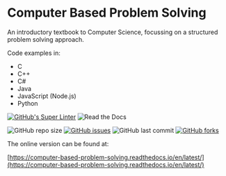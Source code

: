 # Computer Based Problem Solving

An introductory textbook to Computer Science, focussing on a structured problem solving approach. 

Code examples in:
- C
- C++
- C#
- Java
- JavaScript (Node.js)
- Python


[![GitHub's Super Linter](https://github.com/Mr-Coxall/Computer-Based-Problem-Solving/workflows/Super%20Linter/badge.svg)](https://github.com/Mr-Coxall/Computer-Based-Problem-Solving/actions)
![Read the Docs](https://img.shields.io/readthedocs/computer-based-problem-solving.svg)

![GitHub repo size](https://img.shields.io/github/repo-size/mr-coxall/Computer-Based-Problem-Solving.svg)
[![GitHub issues](https://img.shields.io/github/issues/mr-coxall/Computer-Based-Problem-Solving.svg)](https://github.com/Mr-Coxall/Computer-Based-Problem-Solving/issues)
![GitHub last commit](https://img.shields.io/github/last-commit/mr-coxall/Computer-Based-Problem-Solving.svg)
[![GitHub forks](https://img.shields.io/github/forks/mr-coxall/Computer-Based-Problem-Solving.svg?style=social)](https://github.com/Mr-Coxall/Computer-Based-Problem-Solving/network/members)

The online version can be found at:

[https://computer-based-problem-solving.readthedocs.io/en/latest/](https://computer-based-problem-solving.readthedocs.io/en/latest/)
